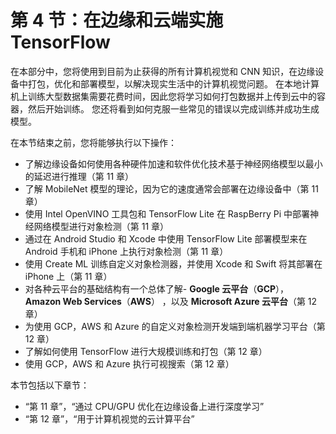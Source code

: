 # 第 4 节：在边缘和云端实施 TensorFlow

在本部分中，您将使用到目前为止获得的所有计算机视觉和 CNN 知识，在边缘设备中打包，优化和部署模型，以解决现实生活中的计算机视觉问题。 在本地计算机上训练大型数据集需要花费时间，因此您将学习如何打包数据并上传到云中的容器，然后开始训练。 您还将看到如何克服一些常见的错误以完成训练并成功生成模型。

在本节结束之前，您将能够执行以下操作：

*   了解边缘设备如何使用各种硬件加速和软件优化技术基于神经网络模型以最小的延迟进行推理（第 11 章）
*   了解 MobileNet 模型的理论，因为它的速度通常会部署在边缘设备中（第 11 章）
*   使用 Intel OpenVINO 工具包和 TensorFlow Lite 在 RaspBerry Pi 中部署神经网络模型进行对象检测（第 11 章）
*   通过在 Android Studio 和 Xcode 中使用 TensorFlow Lite 部署模型来在 Android 手机和 iPhone 上执行对象检测（第 11 章）
*   使用 Create ML 训练自定义对象检测器，并使用 Xcode 和 Swift 将其部署在 iPhone 上（第 11 章）
*   对各种云平台的基础结构有一个总体了解- **Google 云平台**（**GCP**）， **Amazon Web Services**（**AWS**） ，以及 **Microsoft Azure 云平台**（第 12 章）
*   为使用 GCP，AWS 和 Azure 的自定义对象检测开发端到端机器学习平台（第 12 章）
*   了解如何使用 TensorFlow 进行大规模训练和打包（第 12 章）
*   使用 GCP，AWS 和 Azure 执行可视搜索（第 12 章）

本节包括以下章节：

*   “第 11 章”，“通过 CPU/GPU 优化在边缘设备上进行深度学习”
*   “第 12 章”，“用于计算机视觉的云计算平台”